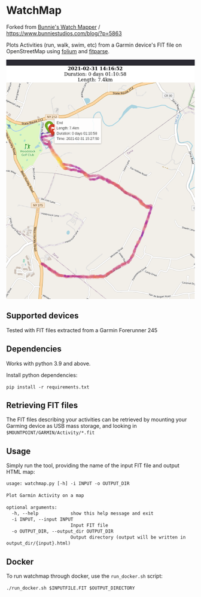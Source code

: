 # WatchMap

Forked from [Bunnie's Watch Mapper](https://github.com/bunnie/watchmap) /
https://www.bunniestudios.com/blog/?p=5863

Plots Activities (run, walk, swim, etc) from a Garmin device's FIT file on OpenStreetMap using [folium](https://python-visualization.github.io/folium/) and [fitparse](https://github.com/dtcooper/python-fitparse/).

![screenshot][1]

## Supported devices

Tested with FIT files extracted from a Garmin Forerunner 245

## Dependencies

Works with python 3.9 and above.

Install python dependencies:

`pip install -r requirements.txt`

## Retrieving FIT files

The FIT files describing your activities can be retrieved by mounting your Garming device as USB mass storage, and looking in `$MOUNTPOINT/GARMIN/Activity/*.fit`

## Usage

Simply run the tool, providing the name of the input FIT file and output HTML map:

```
usage: watchmap.py [-h] -i INPUT -o OUTPUT_DIR

Plot Garmin Activity on a map

optional arguments:
  -h, --help            show this help message and exit
  -i INPUT, --input INPUT
                        Input FIT file
  -o OUTPUT_DIR, --output_dir OUTPUT_DIR
                        Output directory (output will be written in output_dir/{input}.html)
```

## Docker

To run watchmap through docker, use the `run_docker.sh` script:

`./run_docker.sh $INPUTFILE.FIT $OUTPUT_DIRECTORY`

[1]:docs/watchmap-01.png
